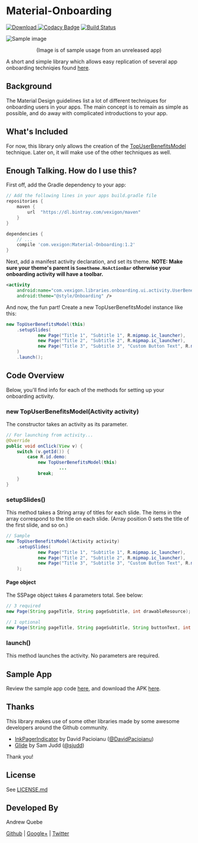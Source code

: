 # Material-Onboarding
[![Download](https://api.bintray.com/packages/vexigon/maven/Material-Onboarding/images/download.svg?version=1.2) ](https://bintray.com/vexigon/maven/Material-Onboarding/1.2/link)
[![Codacy Badge](https://api.codacy.com/project/badge/Grade/9a2960e6b0554b9ba21a8105098b6c2a)](https://www.codacy.com/app/Andrew-Quebe/Material-Onboarding?utm_source=github.com&amp;utm_medium=referral&amp;utm_content=Vexigon/Material-Onboarding&amp;utm_campaign=Badge_Grade)
[![Build Status](https://travis-ci.org/Vexigon/Material-Onboarding.svg?branch=master)](https://travis-ci.org/Vexigon/Material-Onboarding)

![Sample image](https://github.com/Vexigon/Material-Onboarding/raw/master/art/onboarding_sample.png)

<p align="center">
  (Image is of sample usage from an unreleased app)
</p>

A short and simple library which allows easy replication of several app onboarding techniqies found [here](https://material.io/guidelines/growth-communications/onboarding.html).

## Background

The Material Design guidelines list a lot of different techniques for onboarding users in your apps. The main concept is to remain as simple as possible, and do away with complicated introductions to your app.

## What's Included

For now, this library only allows the creation of the [TopUserBenefitsModel](https://material.io/guidelines/growth-communications/onboarding.html#onboarding-top-user-benefits) technique. Later on, it will make use of the other techniques as well.
 
## Enough Talking. How do I use this?

First off, add the Gradle dependency to your app:

```groovy
// Add the following lines in your apps build.gradle file
repositories {
    maven {
        url  "https://dl.bintray.com/vexigon/maven"
    }
}

dependencies {
    // ...
    compile 'com.vexigon:Material-Onboarding:1.2'
}
```

Next, add a manifest activity declaration, and set its theme. <b>NOTE: Make sure your theme's parent is `Sometheme.NoActionBar` otherwise your onboarding activity will have a toolbar.</b>

```xml
<activity
    android:name="com.vexigon.libraries.onboarding.ui.activity.UserBenefitsActivity"
    android:theme="@style/Onboarding" />
```

And now, the fun part! Create a new TopUserBenefitsModel instance like this:

```java
new TopUserBenefitsModel(this)
    .setupSlides(
            new Page("Title 1", "Subtitle 1", R.mipmap.ic_launcher),
            new Page("Title 2", "Subtitle 2", R.mipmap.ic_launcher),
            new Page("Title 3", "Subtitle 3", "Custom Button Text", R.mipmap.ic_launcher)
    )
    .launch();
```

## Code Overview

Below, you'll find info for each of the methods for setting up your onboarding activity.

### new TopUserBenefitsModel(Activity activity)

The constructor takes an activity as its parameter. 

```java
// For launching from activity...
@Override
public void onClick(View v) {
    switch (v.getId()) {
        case R.id.demo:
            new TopUserBenefitsModel(this)
                    ...
            break;
    }
}
```

### setupSlides()

This method takes a String array of titles for each slide. The items in the array correspond to the title on each slide. (Array position 0 sets the title of the first slide, and so on.)

```java
// Sample
new TopUserBenefitsModel(Activity activity)
    .setupSlides(
            new Page("Title 1", "Subtitle 1", R.mipmap.ic_launcher),
            new Page("Title 2", "Subtitle 2", R.mipmap.ic_launcher),
            new Page("Title 3", "Subtitle 3", "Custom Button Text", R.mipmap.ic_launcher)
    );
```

#### Page object
The SSPage object takes 4 parameters total. See below:

```java
// 3 required
new Page(String pageTitle, String pageSubtitle, int drawableResource);

// 1 optional
new Page(String pageTitle, String pageSubtitle, String buttonText, int drawableResource);
```

### launch()

This method launches the activity. No parameters are required.

## Sample App

Review the sample app code [here](https://github.com/Andrew-Quebe/Material-Onboarding/tree/master/sample), and download the APK [here](https://github.com/Vexigon/Material-Onboarding/tree/master/apks).

## Thanks

This library makes use of some other libraries made by some awesome developers around the Github community.

* [InkPagerIndicator](https://github.com/DavidPacioianu/InkPageIndicator) by David Pacioianu ([@DavidPacioianu](https://github.com/DavidPacioianu))
* [Glide](https://github.com/bumptech/glide) by Sam Judd ([@sjudd](https://github.com/sjudd))

Thank you!

## License

See [LICENSE.md](https://github.com/Vexigon/Material-Onboarding/blob/master/LICENSE.md)

## Developed By

Andrew Quebe

[Github](https://github.com/Andrew-Quebe) | [Google+](https://google.com/+AndrewQuebe) | [Twitter](https://twitter.com/andrew_quebe)


